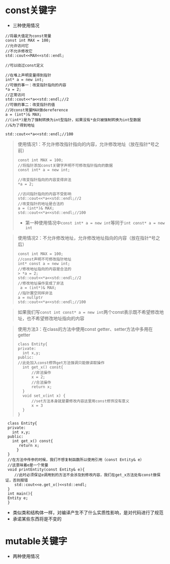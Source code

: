 # const关键字
- 三种使用情况
```cfgrlanguage
//将最大值定为const常量
const int MAX = 100;
//允许访问它
//不允许修改它
std::cout<<MAX<<std::endl;

//可以绕过const定义

//在堆上声明变量得到指针
int* a = new int;
//可做的事一：改变指针指向的内容
*a = 2;
//正常访问
std::cout<<*a<<std::endl;//2
//可做的事二：改变指针的值
//对const常量MAX做dereference
a = (int*)& MAX;
//(int*)是为了强制转换为int型指针，如果没有*会只被强制转换为int型数据
//&为了得到地址

std::cout<<*a<<std::endl;//100
```
> 使用情况1：不允许修改指针指向的内容，允许修改地址（放在指针*号之前）
> ```cfgrlanguage
> const int MAX = 100;
> //将指针添加const关键字声明不可修改指针指向的数据
> const int* a = new int;
>
> //改变指针指向的内容变得非法
> *a = 2;
>
> //访问指针指向的内容不受影响
> std::cout<<*a<<std::endl;//2
> //改变指针的地址是合法的
> a = (int*)& MAX;
> std::cout<<*a<<std::endl;//100
>```
> - 第一种使用情况中`const int* a = new int`等同于`int const* a = new int`

>使用情况2：不允许修改地址，允许修改地址指向的内容（放在指针*号之后）
> ```cfgrlanguage
>const int MAX = 100;
> //const声明不可修改指针地址
> int* const a = new int;
> //修改地址指向的内容是合法的
> > *a = 2;
> std::cout<<*a<<std::endl;//2
> //修改地址操作变成了非法
>  a = (int*)& MAX;
> //指针置空同样非法
> a = nullptr
> std::cout<<*a<<std::endl;//100
>``` 

>如果我们写`const int const* a = new int`两个const表示既不希望修改地址，也不希望修改地址指向的内容

>使用方法3：在class的方法中使用const
> getter、setter方法中多用在getter
> ```cfgrlanguage
> class Entity{
> private:
>   int x,y;
> public:
> //此处加入const修饰get方法强调只能做读取操作
>   int get_x() const{
>       //非法操作
>       x = 2;
>       //合法操作
>       return x;
>   }
>   void set_x(int x) {
>       //set方法本身就是要修改内容这里用const修饰没有意义
>       x = 3
>   }
> }
>```

```cfgrlanguage
 class Entity{
 private:
   int x,y;
 public:
   int get_x() const{
      return x;
     }
 }
 //在方法中传参的时候，我们不想复制函数所以使用引用（const Entity& e）
 //这意味着e是一个常量
 void printEntity(const Entity& e){
    //此时必须保证e调用到的方法不会涉及到修改内容，我们在get_x方法处有const做保证，否则报错
    std::cout<<e.get_x()<<std::endl;
 }
 int main(){
 Entity e;
 }
```
- 类似类和结构体一样，对编译产生不了什么实质性影响，是对代码进行了规范
- 承诺某些东西将是不变的
# mutable关键字
- 两种使用情况